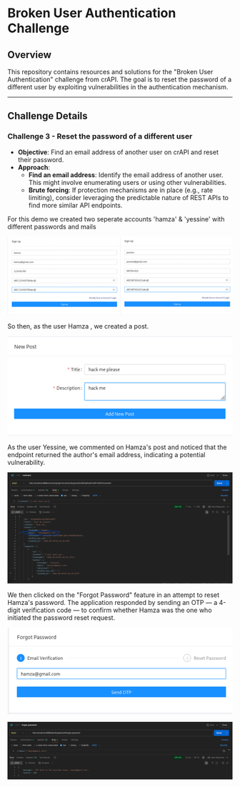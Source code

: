 # Broken User Authentication Challenge

## Overview

This repository contains resources and solutions for the "Broken User Authentication" challenge from crAPI. The goal is to reset the password of a different user by exploiting vulnerabilities in the authentication mechanism.

---

## Challenge Details

### Challenge 3 - Reset the password of a different user

- **Objective**: Find an email address of another user on crAPI and reset their password.
- **Approach**:
  - **Find an email address**: Identify the email address of another user. This might involve enumerating users or using other vulnerabilities.
  - **Brute forcing**: If protection mechanisms are in place (e.g., rate limiting), consider leveraging the predictable nature of REST APIs to find more similar API endpoints.

For this demo we created two seperate accounts 'hamza' & 'yessine' with different passwords and mails

![image alt](https://github.com/BARGOUG/API_Testing/blob/main/Broken%20Authentication/images/accs.png?raw=true)

So then, as the user Hamza , we created a post.

![image alt](https://github.com/BARGOUG/API_Testing/blob/main/Broken%20Authentication/images/create_post.png?raw=true)

As the user Yessine, we commented on Hamza's post and noticed that the endpoint returned the author's email address, indicating a potential vulnerability.

![image alt](https://github.com/BARGOUG/API_Testing/blob/main/Broken%20Authentication/images/leaked_email.png?raw=true)


We then clicked on the "Forgot Password" feature in an attempt to reset Hamza's password. The application responded by sending an OTP — a 4-digit verification code — to confirm whether Hamza was the one who initiated the password reset request.

![image alt](https://github.com/BARGOUG/API_Testing/blob/main/Broken%20Authentication/images/forget_password_interface.png?raw=true)

![image alt](https://github.com/BARGOUG/API_Testing/blob/main/Broken%20Authentication/images/forget_password_request.png?raw=true)





